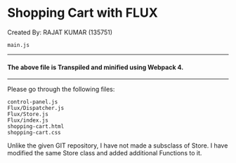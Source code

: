# Shopping Cart with FLUX

Created By: RAJAT KUMAR (135751)

```
main.js
```
---
#### The above file is Transpiled and minified using Webpack 4.
---

Please go through the following files:
```
control-panel.js
Flux/Dispatcher.js
Flux/Store.js
Flux/index.js
shopping-cart.html
shopping-cart.css
```
Unlike the given GIT repository, I have not made a subsclass of Store. I have modified the same Store class and added additional Functions to it.
	